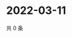 # 2022-03-11

共 0 条

<!-- BEGIN WEIBO -->
<!-- 最后更新时间 Fri Mar 11 2022 09:05:04 GMT+0800 (China Standard Time) -->

<!-- END WEIBO -->
